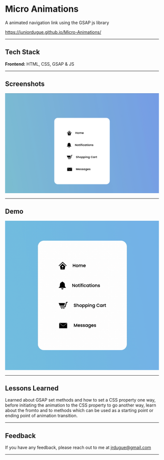 # Micro Animations

A animated navigation link using the GSAP js library

https://juniordugue.github.io/Micro-Animations/

---

## Tech Stack

**Frontend:** HTML, CSS, GSAP & JS

---

## Screenshots

![App Screenshot](assets/screenshot.jpeg)

---

## Demo

![App Screenshot](assets/demo.gif)

---

## Lessons Learned

Learned about GSAP set methods and how to set a CSS property one way, before initiating the animation to the CSS property to go another way, learn about the fromto and to methods which can be used as a starting point or ending point of animation transition.

---

## Feedback

If you have any feedback, please reach out to me at jrdugue@gmail.com

---